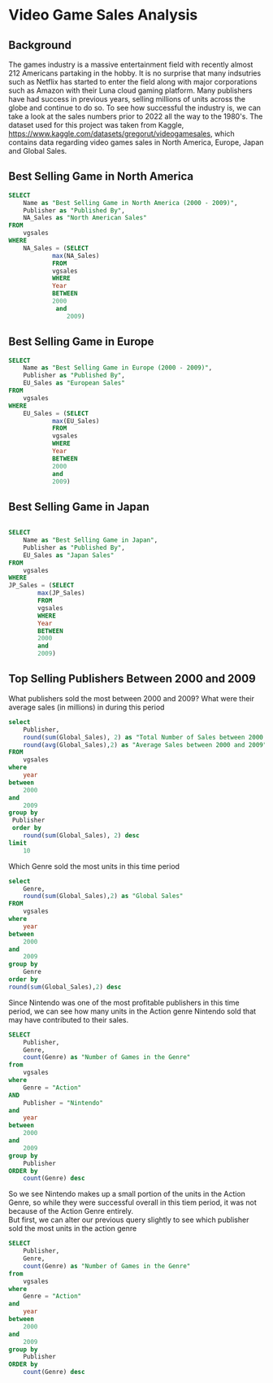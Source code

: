 # Video Game Sales Analysis

## Background <br>
The games industry is a massive entertainment field with recently almost 212 Americans partaking in the hobby. It is no surprise that many indsutries such as Netflix has started to enter the field along with major corporations such as Amazon with their Luna cloud gaming platform. Many publishers have had success in previous years, selling millions of units across the globe and continue to do so. To see how successful the industry is, we can take a look at the  sales numbers prior to 2022 all the way to the 1980's. The  dataset used for this project was taken from Kaggle, https://www.kaggle.com/datasets/gregorut/videogamesales, which contains data regarding video games sales in North America, Europe, Japan and Global Sales.

## Best Selling Game in North America
````sql
SELECT
	Name as "Best Selling Game in North America (2000 - 2009)",
	Publisher as "Published By",
	NA_Sales as "North American Sales"
FROM
	vgsales
WHERE
	NA_Sales = (SELECT
			max(NA_Sales)
		    FROM
			vgsales
		    WHERE
			Year 
		    BETWEEN 
			2000 
		     and 
		        2009)
````

## Best Selling Game in Europe 
````sql
SELECT
	Name as "Best Selling Game in Europe (2000 - 2009)",
	Publisher as "Published By",
	EU_Sales as "European Sales"
FROM
	vgsales
WHERE
	EU_Sales = (SELECT
			max(EU_Sales)
		    FROM
			vgsales
		    WHERE
			Year
		    BETWEEN
			2000
		    and
			2009)
````

## Best Selling Game in Japan
````sql

SELECT
	Name as "Best Selling Game in Japan",
	Publisher as "Published By",
	EU_Sales as "Japan Sales"
FROM
	vgsales
WHERE
JP_Sales = (SELECT
		max(JP_Sales)
	    FROM
		vgsales
	    WHERE
		Year
	    BETWEEN
		2000
	    and
		2009)
````
## Top Selling Publishers Between 2000 and 2009
What publishers sold the most between 2000 and 2009? What were their average sales (in millions) in during this period
````sql
select 
	Publisher,
	round(sum(Global_Sales), 2) as "Total Number of Sales between 2000 and 2009",
	round(avg(Global_Sales),2) as "Average Sales between 2000 and 2009"
FROM
	vgsales
where 
	year	
between 
	2000 
and 
	2009
group by
 Publisher
 order by
	round(sum(Global_Sales), 2) desc
limit 	
	10
````
 Which Genre sold the most units in this time period
````sql
select 
	Genre,
	round(sum(Global_Sales),2) as "Global Sales"
FROM
	vgsales
where 
	year	
between 
	2000 
and 
	2009
group by 
	Genre
order by 
round(sum(Global_Sales),2) desc
````

Since Nintendo was one of the most profitable publishers in this time period, we can see how many units in the Action genre Nintendo sold that may have contributed to their sales.
````sql
SELECT
	Publisher,
	Genre,
	count(Genre) as "Number of Games in the Genre"
from 
	vgsales
where 
	Genre = "Action" 
AND
	Publisher = "Nintendo"
and
	year	
between 
	2000 
and 
	2009
group by
	Publisher
ORDER by
	count(Genre) desc
````
So we see Nintendo makes up a small portion of the units in the Action Genre, so while they were successful overall in this tiem period, it was not because of the Action Genre entirely. <br>
But first, we can alter our previous query slightly to see which publisher sold the most units in the action genre
````sql
SELECT
	Publisher,
	Genre,
	count(Genre) as "Number of Games in the Genre"
from 
	vgsales
where 
	Genre = "Action" 
and
	year	
between 
	2000 
and 
	2009
group by
	Publisher
ORDER by
	count(Genre) desc
